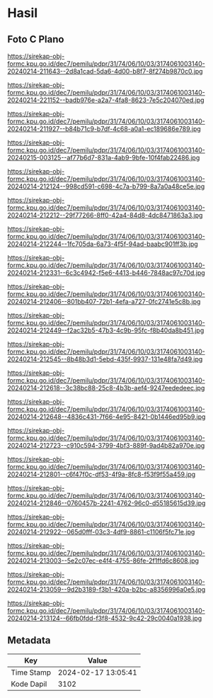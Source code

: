 # Hasil

## Foto C Plano

https://sirekap-obj-formc.kpu.go.id/dec7/pemilu/pdpr/31/74/06/10/03/3174061003140-20240214-211643--2d8a1cad-5da6-4d00-b8f7-8f274b9870c0.jpg

https://sirekap-obj-formc.kpu.go.id/dec7/pemilu/pdpr/31/74/06/10/03/3174061003140-20240214-221152--badb976e-a2a7-4fa8-8623-7e5c204070ed.jpg

https://sirekap-obj-formc.kpu.go.id/dec7/pemilu/pdpr/31/74/06/10/03/3174061003140-20240214-211927--b84b71c9-b7df-4c68-a0a1-ec189686e789.jpg

https://sirekap-obj-formc.kpu.go.id/dec7/pemilu/pdpr/31/74/06/10/03/3174061003140-20240215-003125--af77b6d7-831a-4ab9-9bfe-10f4fab22486.jpg

https://sirekap-obj-formc.kpu.go.id/dec7/pemilu/pdpr/31/74/06/10/03/3174061003140-20240214-212124--998cd591-c698-4c7a-b799-8a7a0a48ce5e.jpg

https://sirekap-obj-formc.kpu.go.id/dec7/pemilu/pdpr/31/74/06/10/03/3174061003140-20240214-212212--29f77266-8ff0-42a4-84d8-4dc8471863a3.jpg

https://sirekap-obj-formc.kpu.go.id/dec7/pemilu/pdpr/31/74/06/10/03/3174061003140-20240214-212244--1fc705da-6a73-4f5f-94ad-baabc901ff3b.jpg

https://sirekap-obj-formc.kpu.go.id/dec7/pemilu/pdpr/31/74/06/10/03/3174061003140-20240214-212331--6c3c4942-f5e6-4413-b446-7848ac97c70d.jpg

https://sirekap-obj-formc.kpu.go.id/dec7/pemilu/pdpr/31/74/06/10/03/3174061003140-20240214-212406--801bb407-72b1-4efa-a727-0fc2741e5c8b.jpg

https://sirekap-obj-formc.kpu.go.id/dec7/pemilu/pdpr/31/74/06/10/03/3174061003140-20240214-212449--f2ac32b5-47b3-4c9b-95fc-f8b40da8b451.jpg

https://sirekap-obj-formc.kpu.go.id/dec7/pemilu/pdpr/31/74/06/10/03/3174061003140-20240214-212545--8b48b3d1-5ebd-435f-9937-131e48fa7d49.jpg

https://sirekap-obj-formc.kpu.go.id/dec7/pemilu/pdpr/31/74/06/10/03/3174061003140-20240214-212618--3c38bc88-25c8-4b3b-aef4-9247eededeec.jpg

https://sirekap-obj-formc.kpu.go.id/dec7/pemilu/pdpr/31/74/06/10/03/3174061003140-20240214-212648--4836c431-7f66-4e95-8421-0b1446ed95b9.jpg

https://sirekap-obj-formc.kpu.go.id/dec7/pemilu/pdpr/31/74/06/10/03/3174061003140-20240214-212723--c910c594-3799-4bf3-889f-9ad4b82a970e.jpg

https://sirekap-obj-formc.kpu.go.id/dec7/pemilu/pdpr/31/74/06/10/03/3174061003140-20240214-212801--c6f47f0c-df53-4f9a-8fc8-f53f9f55a459.jpg

https://sirekap-obj-formc.kpu.go.id/dec7/pemilu/pdpr/31/74/06/10/03/3174061003140-20240214-212846--0760457b-2241-4762-96c0-d55185615d39.jpg

https://sirekap-obj-formc.kpu.go.id/dec7/pemilu/pdpr/31/74/06/10/03/3174061003140-20240214-212922--065d0fff-03c3-4df9-8861-c1106f5fc71e.jpg

https://sirekap-obj-formc.kpu.go.id/dec7/pemilu/pdpr/31/74/06/10/03/3174061003140-20240214-213003--5e2c07ec-e4f4-4755-86fe-2f1ffd6c8608.jpg

https://sirekap-obj-formc.kpu.go.id/dec7/pemilu/pdpr/31/74/06/10/03/3174061003140-20240214-213059--9d2b3189-f3b1-420a-b2bc-a8356996a0e5.jpg

https://sirekap-obj-formc.kpu.go.id/dec7/pemilu/pdpr/31/74/06/10/03/3174061003140-20240214-213124--66fb0fdd-f3f8-4532-9c42-29c0040a1938.jpg


## Metadata

| Key        | Value               |
| ---------- | ------------------- |
| Time Stamp | 2024-02-17 13:05:41 |
| Kode Dapil | 3102                |




